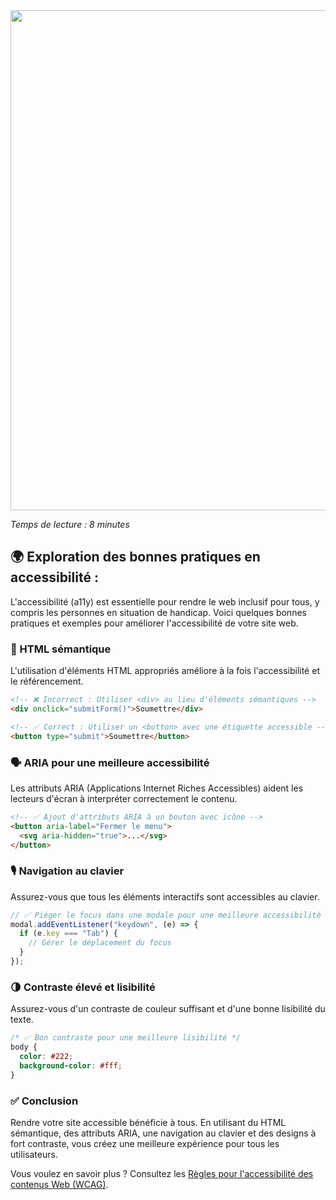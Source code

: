<img src="https://images.unsplash.com/photo-1522542550221-31fd19575a2d?q=80&w=2940&auto=format&fit=crop&ixlib=rb-4.0.3&ixid=M3wxMjA3fDB8MHxwaG90by1wYWdlfHx8fGVufDB8fHx8fA%3D%3D" width="800px" class="mx-auto"/>

<i>Temps de lecture : 8 minutes</i>

## 🌍 Exploration des bonnes pratiques en accessibilité :

L'accessibilité (a11y) est essentielle pour rendre le web inclusif pour tous, y compris les personnes en situation de handicap. Voici quelques bonnes pratiques et exemples pour améliorer l'accessibilité de votre site web.

### 🎨 HTML sémantique

L'utilisation d'éléments HTML appropriés améliore à la fois l'accessibilité et le référencement.

```html
<!-- ❌ Incorrect : Utiliser <div> au lieu d'éléments sémantiques -->
<div onclick="submitForm()">Soumettre</div>

<!-- ✅ Correct : Utiliser un <button> avec une étiquette accessible -->
<button type="submit">Soumettre</button>
```

### 🗣️ ARIA pour une meilleure accessibilité

Les attributs ARIA (Applications Internet Riches Accessibles) aident les lecteurs d'écran à interpréter correctement le contenu.

```html
<!-- ✅ Ajout d'attributs ARIA à un bouton avec icône -->
<button aria-label="Fermer le menu">
  <svg aria-hidden="true">...</svg>
</button>
```

### 🎙️ Navigation au clavier

Assurez-vous que tous les éléments interactifs sont accessibles au clavier.

```js
// ✅ Piéger le focus dans une modale pour une meilleure accessibilité
modal.addEventListener("keydown", (e) => {
  if (e.key === "Tab") {
    // Gérer le déplacement du focus
  }
});
```

### 🌗 Contraste élevé et lisibilité

Assurez-vous d'un contraste de couleur suffisant et d'une bonne lisibilité du texte.

```css
/* ✅ Bon contraste pour une meilleure lisibilité */
body {
  color: #222;
  background-color: #fff;
}
```

### ✅ Conclusion

Rendre votre site accessible bénéficie à tous. En utilisant du HTML sémantique, des attributs ARIA, une navigation au clavier et des designs à fort contraste, vous créez une meilleure expérience pour tous les utilisateurs.

Vous voulez en savoir plus ? Consultez les [Règles pour l'accessibilité des contenus Web (WCAG)](https://www.w3.org/WAI/standards-guidelines/wcag/).
